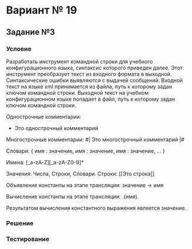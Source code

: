 # Вариант № 19
## Задание №3
### Условие
Разработать инструмент командной строки для учебного конфигурационного
языка, синтаксис которого приведен далее. Этот инструмент преобразует текст из входного формата в выходной. Синтаксические ошибки выявляются с выдачей сообщений.
Входной текст на языке xml принимается из файла, путь к которому задан ключом командной строки. Выходной текст на учебном конфигурационном языке попадает в файл, путь к которому задан ключом командной строки.

Однострочные комментарии:
* Это однострочный комментарий

Многострочные комментарии:
#|
Это многострочный
комментарий
|#

Словари:
{
имя : значение,
имя : значение,
имя : значение,
...
}

Имена: [_a-zA-Z][_a-zA-Z0-9]*

Значения: Числа, Строки, Словари.
Строки: [[Это строка]]

Объявление константы на этапе трансляции: значение -> имя

Вычисление константы на этапе трансляции: .(имя).

Результатом вычисления константного выражения является значение.
### Решение




### Тестирование

